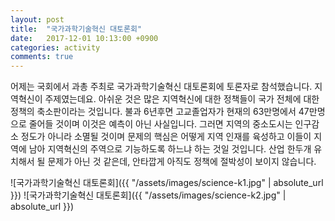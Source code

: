 ```yaml
---
layout: post
title:  "국가과학기술혁신 대토론회"
date:   2017-12-01 10:13:00 +0900
categories: activity
comments: true
---
```

어제는 국회에서 과총 주최로 국가과학기술혁신 대토론회에 토론자로 참석했습니다. 지역혁신이 주제였는데요. 아쉬운 것은 많은 지역혁신에 대한 정책들이 국가 전체에 대한 정책의 축소판이라는 것입니다. 불과 6년후면 고교졸업자가 현재의 63만명에서 47만명으로 줄어들 것이며 이것은 예측이 아닌 사실입니다. 그러면 지역의 중소도시는 인구감소 정도가 아니라 소멸될 것이며 문제의 핵심은 어떻게 지역 인재를 육성하고 이들이 지역에 남아 지역혁신의 주역으로 기능하도록 하느냐 하는 것일 것입니다. 산업 한두개 유치해서 될 문제가 아닌 것 같은데, 안타깝게 아직도 정책에 절박성이 보이지 않습니다.

![국가과학기술혁신 대토론회]({{ "/assets/images/science-k1.jpg" | absolute_url }})
![국가과학기술혁신 대토론회]({{ "/assets/images/science-k2.jpg" | absolute_url }})
